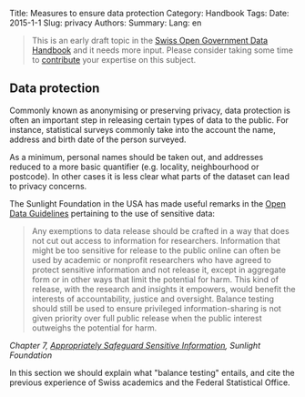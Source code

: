 Title: Measures to ensure data protection
Category: Handbook
Tags:
Date: 2015-1-1
Slug: privacy
Authors:
Summary:
Lang: en

> This is an early draft topic in the [Swiss Open Government Data Handbook](chapters) and it needs more input. Please consider taking some time to [contribute](contribute) your expertise on this subject.

## Data protection

Commonly known as anonymising or preserving privacy, data protection is often an important step in releasing certain types of data to the public. For instance, statistical surveys commonly take into the account the name, address and birth date of the person surveyed.

As a minimum, personal names should be taken out, and addresses reduced to a more basic quantifier (e.g. locality, neighbourhood or postcode). In other cases it is less clear what parts of the dataset can lead to privacy concerns.

The Sunlight Foundation in the USA has made useful remarks in the [Open Data Guidelines](http://sunlightfoundation.com/opendataguidelines/#sensitive-information) pertaining to the use of sensitive data:

> Any exemptions to data release should be crafted in a way that does not cut out access to information for researchers. Information that might be too sensitive for release to the public online can often be used by academic or nonprofit researchers who have agreed to protect sensitive information and not release it, except in aggregate form or in other ways that limit the potential for harm. This kind of release, with the research and insights it empowers, would benefit the interests of accountability, justice and oversight. Balance testing should still be used to ensure privileged information-sharing is not given priority over full public release when the public interest outweighs the potential for harm.

*Chapter 7, [Appropriately Safeguard Sensitive Information](http://sunlightfoundation.com/opendataguidelines/#sensitive-information), Sunlight Foundation*

In this section we should explain what "balance testing" entails, and cite the previous experience of Swiss academics and the Federal Statistical Office.
